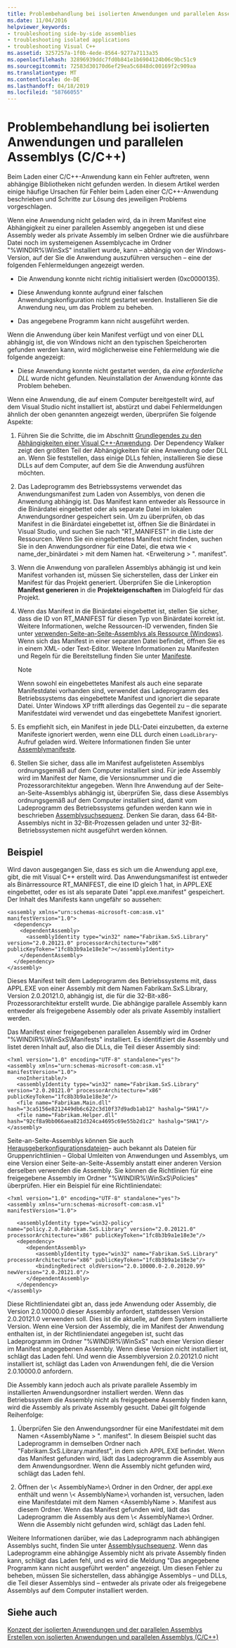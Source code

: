 ```yaml
---
title: Problembehandlung bei isolierten Anwendungen und parallelen Assemblys (C/C++)
ms.date: 11/04/2016
helpviewer_keywords:
- troubleshooting side-by-side assemblies
- troubleshooting isolated applications
- troubleshooting Visual C++
ms.assetid: 3257257a-1f0b-4ede-8564-9277a7113a35
ms.openlocfilehash: 32896939ddc7fd0b841e1b6904124b06c9bc51c9
ms.sourcegitcommit: 72583d30170d6ef29ea5c6848dc00169f2c909aa
ms.translationtype: MT
ms.contentlocale: de-DE
ms.lasthandoff: 04/18/2019
ms.locfileid: "58766055"
---
```

# <a name="troubleshooting-cc-isolated-applications-and-side-by-side-assemblies"></a>Problembehandlung bei isolierten Anwendungen und parallelen Assemblys (C/C++)

Beim Laden einer C/C++-Anwendung kann ein Fehler auftreten, wenn abhängige Bibliotheken nicht gefunden werden. In diesem Artikel werden einige häufige Ursachen für Fehler beim Laden einer C/C++-Anwendung beschrieben und Schritte zur Lösung des jeweiligen Problems vorgeschlagen.

Wenn eine Anwendung nicht geladen wird, da in ihrem Manifest eine Abhängigkeit zu einer parallelen Assembly angegeben ist und diese Assembly weder als private Assembly im selben Ordner wie die ausführbare Datei noch im systemeigenen Assemblycache im Ordner "%WINDIR%\WinSxS\" installiert wurde, kann – abhängig von der Windows-Version, auf der Sie die Anwendung auszuführen versuchen – eine der folgenden Fehlermeldungen angezeigt werden.

- Die Anwendung konnte nicht richtig initialisiert werden (0xc0000135).

- Diese Anwendung konnte aufgrund einer falschen Anwendungskonfiguration nicht gestartet werden. Installieren Sie die Anwendung neu, um das Problem zu beheben.

- Das angegebene Programm kann nicht ausgeführt werden.

Wenn die Anwendung über kein Manifest verfügt und von einer DLL abhängig ist, die von Windows nicht an den typischen Speicherorten gefunden werden kann, wird möglicherweise eine Fehlermeldung wie die folgende angezeigt:

- Diese Anwendung konnte nicht gestartet werden, da *eine erforderliche DLL* wurde nicht gefunden. Neuinstallation der Anwendung könnte das Problem beheben.

Wenn eine Anwendung, die auf einem Computer bereitgestellt wird, auf dem Visual Studio nicht installiert ist, abstürzt und dabei Fehlermeldungen ähnlich der oben genannten angezeigt werden, überprüfen Sie folgende Aspekte:

1. Führen Sie die Schritte, die im Abschnitt [Grundlegendes zu den Abhängigkeiten einer Visual C++-Anwendung](../windows/understanding-the-dependencies-of-a-visual-cpp-application.md). Der Dependency Walker zeigt den größten Teil der Abhängigkeiten für eine Anwendung oder DLL an. Wenn Sie feststellen, dass einige DLLs fehlen, installieren Sie diese DLLs auf dem Computer, auf dem Sie die Anwendung ausführen möchten.

1. Das Ladeprogramm des Betriebssystems verwendet das Anwendungsmanifest zum Laden von Assemblys, von denen die Anwendung abhängig ist. Das Manifest kann entweder als Ressource in die Binärdatei eingebettet oder als separate Datei im lokalen Anwendungsordner gespeichert sein. Um zu überprüfen, ob das Manifest in die Binärdatei eingebettet ist, öffnen Sie die Binärdatei in Visual Studio, und suchen Sie nach "RT_MANIFEST" in die Liste der Ressourcen. Wenn Sie ein eingebettetes Manifest nicht finden, suchen Sie in den Anwendungsordner für eine Datei, die etwa wie < name_der_binärdatei > mit dem Namen hat. \<Erweiterung > ". manifest".

1. Wenn die Anwendung von parallelen Assemblys abhängig ist und kein Manifest vorhanden ist, müssen Sie sicherstellen, dass der Linker ein Manifest für das Projekt generiert. Überprüfen Sie die Linkeroption **Manifest generieren** in die **Projekteigenschaften** im Dialogfeld für das Projekt.

1. Wenn das Manifest in die Binärdatei eingebettet ist, stellen Sie sicher, dass die ID von RT_MANIFEST für diesen Typ von Binärdatei korrekt ist. Weitere Informationen, welche Ressourcen-ID verwenden, finden Sie unter [verwenden-Seite-an-Seite-Assemblys als Ressource (Windows)](/windows/desktop/SbsCs/using-side-by-side-assemblies-as-a-resource). Wenn sich das Manifest in einer separaten Datei befindet, öffnen Sie es in einem XML- oder Text-Editor. Weitere Informationen zu Manifesten und Regeln für die Bereitstellung finden Sie unter [Manifeste](/windows/desktop/sbscs/manifests).

   > [!NOTE]
   > Wenn sowohl ein eingebettetes Manifest als auch eine separate Manifestdatei vorhanden sind, verwendet das Ladeprogramm des Betriebssystems das eingebettete Manifest und ignoriert die separate Datei. Unter Windows XP trifft allerdings das Gegenteil zu – die separate Manifestdatei wird verwendet und das eingebettete Manifest ignoriert.

1. Es empfiehlt sich, ein Manifest in jede DLL-Datei einzubetten, da externe Manifeste ignoriert werden, wenn eine DLL durch einen `LoadLibrary`-Aufruf geladen wird. Weitere Informationen finden Sie unter [Assemblymanifeste](/windows/desktop/SbsCs/assembly-manifests).

1. Stellen Sie sicher, dass alle im Manifest aufgelisteten Assemblys ordnungsgemäß auf dem Computer installiert sind. Für jede Assembly wird im Manifest der Name, die Versionsnummer und die Prozessorarchitektur angegeben. Wenn Ihre Anwendung auf der Seite-an-Seite-Assemblys abhängig ist, überprüfen Sie, dass diese Assemblys ordnungsgemäß auf dem Computer installiert sind, damit vom Ladeprogramm des Betriebssystems gefunden werden kann wie in beschrieben [Assemblysuchsequenz](/windows/desktop/SbsCs/assembly-searching-sequence). Denken Sie daran, dass 64-Bit-Assemblys nicht in 32-Bit-Prozessen geladen und unter 32-Bit-Betriebssystemen nicht ausgeführt werden können.

## <a name="example"></a>Beispiel

Wird davon ausgegangen Sie, dass es sich um die Anwendung appl.exe, gibt, die mit Visual C++ erstellt wird. Das Anwendungsmanifest ist entweder als Binärressource RT_MANIFEST, die eine ID gleich 1 hat, in APPL.EXE eingebettet, oder es ist als separate Datei "appl.exe.manifest" gespeichert. Der Inhalt des Manifests kann ungefähr so aussehen:

```
<assembly xmlns="urn:schemas-microsoft-com:asm.v1" manifestVersion="1.0">
  <dependency>
    <dependentAssembly>
      <assemblyIdentity type="win32" name="Fabrikam.SxS.Library" version="2.0.20121.0" processorArchitecture="x86" publicKeyToken="1fc8b3b9a1e18e3e"></assemblyIdentity>
    </dependentAssembly>
  </dependency>
</assembly>
```

Dieses Manifest teilt dem Ladeprogramm des Betriebssystems mit, dass APPL.EXE von einer Assembly mit dem Namen Fabrikam.SxS.Library, Version 2.0.20121.0, abhängig ist, die für die 32-Bit-x86-Prozessorarchitektur erstellt wurde. Die abhängige parallele Assembly kann entweder als freigegebene Assembly oder als private Assembly installiert werden.

Das Manifest einer freigegebenen parallelen Assembly wird im Ordner "%WINDIR%\WinSxS\Manifests\" installiert. Es identifiziert die Assembly und listet deren Inhalt auf, also die DLLs, die Teil dieser Assembly sind:

```
<?xml version="1.0" encoding="UTF-8" standalone="yes"?>
<assembly xmlns="urn:schemas-microsoft-com:asm.v1" manifestVersion="1.0">
   <noInheritable/>
   <assemblyIdentity type="win32" name="Fabrikam.SxS.Library" version="2.0.20121.0" processorArchitecture="x86" publicKeyToken="1fc8b3b9a1e18e3e"/>
   <file name="Fabrikam.Main.dll" hash="3ca5156e8212449db6c622c3d10f37d9adb1ab12" hashalg="SHA1"/>
   <file name="Fabrikam.Helper.dll" hash="92cf8a9bb066aea821d324ca4695c69e55b2d1c2" hashalg="SHA1"/>
</assembly>
```

Seite-an-Seite-Assemblys können Sie auch [Herausgeberkonfigurationsdateien](/windows/desktop/SbsCs/publisher-configuration-files)– auch bekannt als Dateien für Gruppenrichtlinien – Global Umleiten von Anwendungen und Assemblys, um eine Version einer Seite-an-Seite-Assembly anstatt einer anderen Version derselben verwenden die Assembly. Sie können die Richtlinien für eine freigegebene Assembly im Ordner "%WINDIR%\WinSxS\Policies\" überprüfen. Hier ein Beispiel für eine Richtliniendatei:

```
<?xml version="1.0" encoding="UTF-8" standalone="yes"?>
<assembly xmlns="urn:schemas-microsoft-com:asm.v1" manifestVersion="1.0">

   <assemblyIdentity type="win32-policy" name="policy.2.0.Fabrikam.SxS.Library" version="2.0.20121.0" processorArchitecture="x86" publicKeyToken="1fc8b3b9a1e18e3e"/>
   <dependency>
      <dependentAssembly>
         <assemblyIdentity type="win32" name="Fabrikam.SxS.Library" processorArchitecture="x86" publicKeyToken="1fc8b3b9a1e18e3e"/>
         <bindingRedirect oldVersion="2.0.10000.0-2.0.20120.99" newVersion="2.0.20121.0"/>
      </dependentAssembly>
   </dependency>
</assembly>
```

Diese Richtliniendatei gibt an, dass jede Anwendung oder Assembly, die Version 2.0.10000.0 dieser Assembly anfordert, stattdessen Version 2.0.20121.0 verwenden soll. Dies ist die aktuelle, auf dem System installierte Version. Wenn eine Version der Assembly, die im Manifest der Anwendung enthalten ist, in der Richtliniendatei angegeben ist, sucht das Ladeprogramm im Ordner "%WINDIR%\WinSxS\" nach einer Version dieser im Manifest angegebenen Assembly. Wenn diese Version nicht installiert ist, schlägt das Laden fehl. Und wenn die Assemblyversion 2.0.20121.0 nicht installiert ist, schlägt das Laden von Anwendungen fehl, die die Version 2.0.10000.0 anfordern.

Die Assembly kann jedoch auch als private parallele Assembly im installierten Anwendungsordner installiert werden. Wenn das Betriebssystem die Assembly nicht als freigegebene Assembly finden kann, wird die Assembly als private Assembly gesucht. Dabei gilt folgende Reihenfolge:

1. Überprüfen Sie den Anwendungsordner für eine Manifestdatei mit dem Namen \<AssemblyName > ". manifest". In diesem Beispiel sucht das Ladeprogramm in demselben Ordner nach "Fabrikam.SxS.Library.manifest", in dem sich APPL.EXE befindet. Wenn das Manifest gefunden wird, lädt das Ladeprogramm die Assembly aus dem Anwendungsordner. Wenn die Assembly nicht gefunden wird, schlägt das Laden fehl.

1. Öffnen der \\< AssemblyName\>\ Ordner in den Ordner, der appl.exe enthält und wenn \\< AssemblyName\>\ vorhanden ist, versuchen, laden eine Manifestdatei mit dem Namen \<AssemblyName >. Manifest aus diesem Ordner. Wenn das Manifest gefunden wird, lädt das Ladeprogramm die Assembly aus dem \\< AssemblyName\>\ Ordner. Wenn die Assembly nicht gefunden wird, schlägt das Laden fehl.

Weitere Informationen darüber, wie das Ladeprogramm nach abhängigen Assemblys sucht, finden Sie unter [Assemblysuchsequenz](/windows/desktop/SbsCs/assembly-searching-sequence). Wenn das Ladeprogramm eine abhängige Assembly nicht als private Assembly finden kann, schlägt das Laden fehl, und es wird die Meldung "Das angegebene Programm kann nicht ausgeführt werden" angezeigt. Um diesen Fehler zu beheben, müssen Sie sicherstellen, dass abhängige Assemblys – und DLLs, die Teil dieser Assemblys sind – entweder als private oder als freigegebene Assemblys auf dem Computer installiert werden.

## <a name="see-also"></a>Siehe auch

[Konzept der isolierten Anwendungen und der parallelen Assemblys](concepts-of-isolated-applications-and-side-by-side-assemblies.md)<br/>
[Erstellen von isolierten Anwendungen und parallelen Assemblys (C/C++)](building-c-cpp-isolated-applications-and-side-by-side-assemblies.md)
